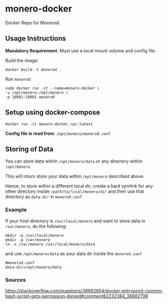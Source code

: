 # monero-docker
Docker Repo for Monerod.

## Usage Instructions

**Mandatory Requirement**: Must use a local mount volume and config file.

Build the image:
```
docker build -t monerod .
```

Run `monerod`:
```
sudo docker run -it --name=monero-docker \   
-v /opt/monero:/opt/monero \   
-p 18081:18081 monerod
```

## Setup using docker-compose

`docker run -it monero-docker_rpc:latest`

**Config file is read from**: `/opt/monero/monerod.conf`

## Storing of Data

You can store data within `/opt/monero/data` or any directory within `/opt/monero`.

This will inturn store your data within `/opt/monero` described above. 

Hence, to store within a different local dir, create a hard symlink for any other directory inside `/path/to/local/monero/dir` and then use that directory as `data-dir` in `monerod.conf`

### Example

If your host directory is `/usr/local/monero` and want to store data in `/var/monero`, do the following:

```
mkdir -p /usr/local/monero
mkdir -p /var/monero
ln -s /var/monero /usr/local/monero/data
```

and use `/opt/monero/data` as your data dir inside the `monerod.conf`

```
#monerod.conf
data-dir=/opt/monero/data
```

### Sources

https://stackoverflow.com/questions/38882654/docker-entrypoint-running-bash-script-gets-permission-denied#comment82232384_38882798